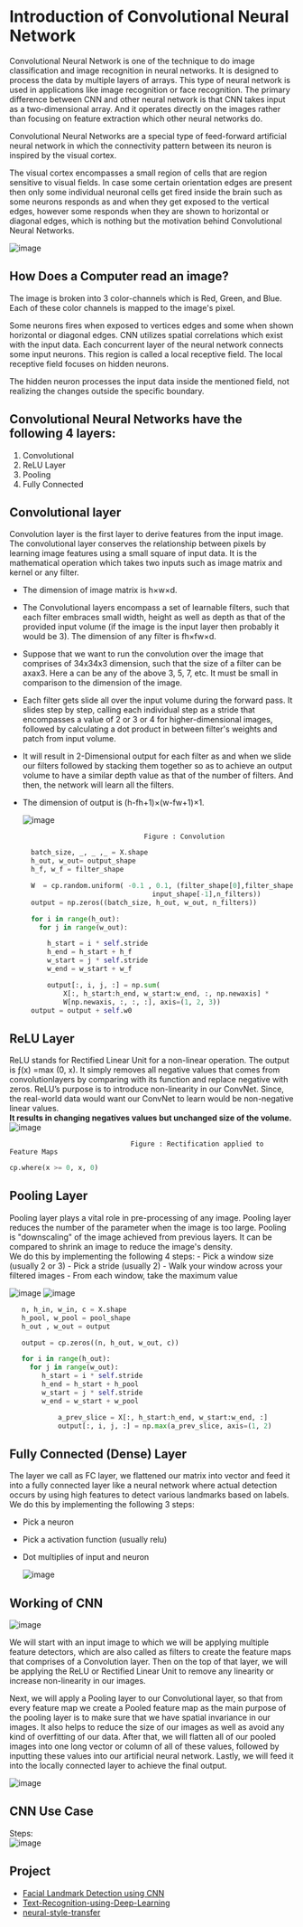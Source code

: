 # Introduction of Convolutional Neural Network

Convolutional Neural Network is one of the technique to do image classification and image recognition in neural networks. It is designed to process the data by multiple layers of arrays. This type of neural network is used in applications like image recognition or face recognition. The primary difference between CNN and other neural network is that CNN takes input as a two-dimensional array. And it operates directly on the images rather than focusing on feature extraction which other neural networks do.

Convolutional Neural Networks are a special type of feed-forward artificial neural network in which the connectivity pattern between its neuron is inspired by the visual cortex.

The visual cortex encompasses a small region of cells that are region sensitive to visual fields. In case some certain orientation edges are present then only some individual neuronal cells get fired inside the brain such as some neurons responds as and when they get exposed to the vertical edges, however some responds when they are shown to horizontal or diagonal edges, which is nothing but the motivation behind Convolutional Neural Networks.

![image](https://user-images.githubusercontent.com/58425689/108686874-1d8a3e80-751e-11eb-8b75-8ce3ae650451.png)

## How Does a Computer read an image?
The image is broken into 3 color-channels which is Red, Green, and Blue. Each of these color channels is mapped to the image's pixel.

Some neurons fires when exposed to vertices edges and some when shown horizontal or diagonal edges. CNN utilizes spatial correlations which exist with the input data. Each concurrent layer of the neural network connects some input neurons. This region is called a local receptive field. The local receptive field focuses on hidden neurons.

The hidden neuron processes the input data inside the mentioned field, not realizing the changes outside the specific boundary.

## Convolutional Neural Networks have the following 4 layers:
1. Convolutional
2. ReLU Layer
3. Pooling
4. Fully Connected

## Convolutional layer
Convolution layer is the first layer to derive features from the input image. The convolutional layer conserves the relationship between pixels by learning image features using a small square of input data. It is the mathematical operation which takes two inputs such as image matrix and kernel or any filter.

- The dimension of image matrix is h×w×d.
- The Convolutional layers encompass a set of learnable filters, such that each filter embraces small width, height as well as depth as that of the provided input volume (if the image is the input layer then probably it would be 3). The dimension of any filter is fh×fw×d.
- Suppose that we want to run the convolution over the image that comprises of 34x34x3 dimension, such that the size of a filter can be axax3. Here a can be any of the above 3, 5, 7, etc. It must be small in comparison to the dimension of the image.
- Each filter gets slide all over the input volume during the forward pass. It slides step by step, calling each individual step as a stride that encompasses a value of 2 or 3 or 4 for higher-dimensional images, followed by calculating a dot product in between filter's weights and patch from input volume.
- It will result in 2-Dimensional output for each filter as and when we slide our filters followed by stacking them together so as to achieve an output volume to have a similar depth value as that of the number of filters. And then, the network will learn all the filters.
- The dimension of output is (h-fh+1)×(w-fw+1)×1.

  ![image](https://user-images.githubusercontent.com/58425689/108687627-0bf56680-751f-11eb-9928-1ad8d0bd41be.png)
                                    
                                    Figure : Convolution
  ```python
    batch_size, _, _ ,_ = X.shape
    h_out, w_out= output_shape
    h_f, w_f = filter_shape 

    W  = cp.random.uniform( -0.1 , 0.1, (filter_shape[0],filter_shape[1],
                                  input_shape[-1],n_filters))
    output = np.zeros((batch_size, h_out, w_out, n_filters))

    for i in range(h_out):
      for j in range(w_out):

        h_start = i * self.stride
        h_end = h_start + h_f
        w_start = j * self.stride
        w_end = w_start + w_f

        output[:, i, j, :] = np.sum(
            X[:, h_start:h_end, w_start:w_end, :, np.newaxis] *
            W[np.newaxis, :, :, :], axis=(1, 2, 3))
    output = output + self.w0
  ```

## ReLU Layer
  ReLU stands for Rectified Linear Unit for a non-linear operation. The output is ƒ(x) =max (0, x). It simply removes all negative values that comes from convolutionlayers by comparing with its function and replace negative with zeros. ReLU’s purpose is to introduce non-linearity in our ConvNet. Since, the real-world data would want our ConvNet to learn would be non-negative linear values. \
  **It results in changing negatives values but unchanged size of the volume.**
  ![image](https://user-images.githubusercontent.com/58425689/108687896-5f67b480-751f-11eb-9340-b9fb4cce68ef.png)

                                  Figure : Rectification applied to Feature Maps
  ```python
  cp.where(x >= 0, x, 0)
  ```
  
## Pooling Layer
  Pooling layer plays a vital role in pre-processing of any image. Pooling layer reduces the number of the parameter when the image is too large. Pooling is "downscaling" of the image achieved from previous layers. It can be compared to shrink an image to reduce the image's density. \
  We do this by implementing the following 4 steps:
    - Pick a window size (usually 2 or 3)
    - Pick a stride (usually 2)
    - Walk your window across your filtered images
    - From each window, take the maximum value

  ![image](https://user-images.githubusercontent.com/58425689/108689135-cfc30580-7520-11eb-825f-bbc137463b94.png)
  ![image](https://user-images.githubusercontent.com/58425689/108689164-d94c6d80-7520-11eb-8e16-74882e151027.png)
  ```python
     n, h_in, w_in, c = X.shape
     h_pool, w_pool = pool_shape
     h_out , w_out = output

     output = cp.zeros((n, h_out, w_out, c))

     for i in range(h_out):
       for j in range(w_out):
          h_start = i * self.stride
          h_end = h_start + h_pool
          w_start = j * self.stride
          w_end = w_start + w_pool

              a_prev_slice = X[:, h_start:h_end, w_start:w_end, :]
              output[:, i, j, :] = np.max(a_prev_slice, axis=(1, 2)
  ```

## Fully Connected (Dense) Layer
  The layer we call as FC layer, we flattened our matrix into vector and feed it into a fully connected layer like a neural network where actual detection occurs by using high features to detect various landmarks based on labels. \
  We do this by implementing the following 3 steps:
  - Pick a neuron
  - Pick a activation function (usually relu)
  - Dot multiplies of input and neuron

    ![image](https://user-images.githubusercontent.com/58425689/108689962-de5dec80-7521-11eb-92bb-7db95e96979b.png)

## Working of CNN
![image](https://user-images.githubusercontent.com/58425689/108690131-16fdc600-7522-11eb-85b5-863b26f7665c.png)

We will start with an input image to which we will be applying multiple feature detectors, which are also called as filters to create the feature maps that comprises of a Convolution layer. Then on the top of that layer, we will be applying the ReLU or Rectified Linear Unit to remove any linearity or increase non-linearity in our images.

Next, we will apply a Pooling layer to our Convolutional layer, so that from every feature map we create a Pooled feature map as the main purpose of the pooling layer is to make sure that we have spatial invariance in our images. It also helps to reduce the size of our images as well as avoid any kind of overfitting of our data. After that, we will flatten all of our pooled images into one long vector or column of all of these values, followed by inputting these values into our artificial neural network. Lastly, we will feed it into the locally connected layer to achieve the final output.

![image](https://user-images.githubusercontent.com/58425689/108690141-19f8b680-7522-11eb-8154-84129c49810e.png)

## CNN Use Case
Steps: \
![image](https://user-images.githubusercontent.com/58425689/108690753-d0f53200-7522-11eb-82e6-5b621e5a9d33.png)

## Project
- [Facial Landmark Detection using CNN](https://github.com/rjnp2/facial_landmark_detection_using-cnn)
- [Text-Recognition-using-Deep-Learning](https://github.com/rjnp2/Text-Recognition-using-Deep-Learning)
- [neural-style-transfer](https://github.com/rjnp2/neural-style-transfer)


